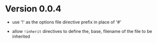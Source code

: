 # Version 0.0.4

- use '!' as the options file directive prefix in place of '#'

- allow `!inherit` directives to define the, base, filename of
  the file to be inherited

